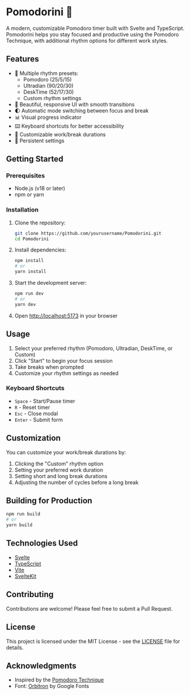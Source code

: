 # Pomodorini 🍅

A modern, customizable Pomodoro timer built with Svelte and TypeScript. Pomodorini helps you stay focused and productive using the Pomodoro Technique, with additional rhythm options for different work styles.

## Features

- 🎯 Multiple rhythm presets:
  - Pomodoro (25/5/15)
  - Ultradian (90/20/30)
  - DeskTime (52/17/30)
  - Custom rhythm settings
- 🎨 Beautiful, responsive UI with smooth transitions
- 🌓 Automatic mode switching between focus and break
- 📊 Visual progress indicator
- ⌨️ Keyboard shortcuts for better accessibility
- 🎯 Customizable work/break durations
- 💾 Persistent settings

## Getting Started

### Prerequisites

- Node.js (v18 or later)
- npm or yarn

### Installation

1. Clone the repository:

   ```bash
   git clone https://github.com/yourusername/Pomodorini.git
   cd Pomodorini
   ```

2. Install dependencies:

   ```bash
   npm install
   # or
   yarn install
   ```

3. Start the development server:

   ```bash
   npm run dev
   # or
   yarn dev
   ```

4. Open [http://localhost:5173](http://localhost:5173) in your browser

## Usage

1. Select your preferred rhythm (Pomodoro, Ultradian, DeskTime, or Custom)
2. Click "Start" to begin your focus session
3. Take breaks when prompted
4. Customize your rhythm settings as needed

### Keyboard Shortcuts

- `Space` - Start/Pause timer
- `R` - Reset timer
- `Esc` - Close modal
- `Enter` - Submit form

## Customization

You can customize your work/break durations by:

1. Clicking the "Custom" rhythm option
2. Setting your preferred work duration
3. Setting short and long break durations
4. Adjusting the number of cycles before a long break

## Building for Production

```bash
npm run build
# or
yarn build
```

## Technologies Used

- [Svelte](https://svelte.dev/)
- [TypeScript](https://www.typescriptlang.org/)
- [Vite](https://vitejs.dev/)
- [SvelteKit](https://kit.svelte.dev/)

## Contributing

Contributions are welcome! Please feel free to submit a Pull Request.

## License

This project is licensed under the MIT License - see the [LICENSE](LICENSE) file for details.

## Acknowledgments

- Inspired by the [Pomodoro Technique](https://www.pomodorotechnique.com/)
- Font: [Orbitron](https://fonts.google.com/specimen/Orbitron) by Google Fonts
